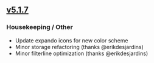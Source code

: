 ## [v5.1.7](https://github.com/honestbleeps/Reddit-Enhancement-Suite/releases/v5.1.7)


### Housekeeping / Other

- Update expando icons for new color scheme
- Minor storage refactoring (thanks @erikdesjardins)
- Minor filterline optimization (thanks @erikdesjardins)
